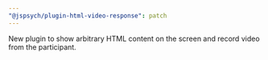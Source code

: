 ```yaml
---
"@jspsych/plugin-html-video-response": patch
---
```


New plugin to show arbitrary HTML content on the screen and record video from the participant.
